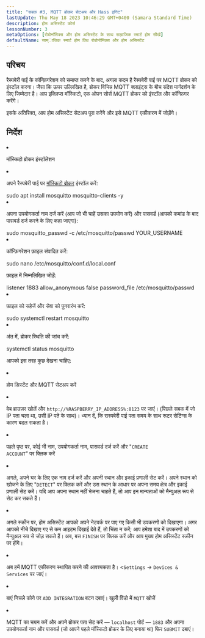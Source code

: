 ```yaml
---
title: "सबक #3, MQTT ब्रोकर सेटअप और Hass इनिट"
lastUpdate: Thu May 18 2023 10:46:29 GMT+0400 (Samara Standard Time)
description: होम असिस्टेंट कोर्स
lessonNumber: 3
metaOptions: [रोबोनॉमिक्स और होम असिस्टेंट के साथ साम्राजिक स्मार्ट होम सीखें]
defaultName: साम्ाजिक स्मार्ट होम विथ रोबोनोमिक्स और होम असिस्टेंट
---
```


## परिचय

रैस्पबेरी पाई के कॉन्फ़िगरेशन को समाप्त करने के बाद, अगला कदम है रैस्पबेरी पाई पर MQTT ब्रोकर को इंस्टॉल करना। जैसा कि ऊपर उल्लिखित है, ब्रोकर विभिन्न MQTT क्लाइंट्स के बीच संदेश मार्गदर्शन के लिए जिम्मेदार है। आप इक्लिप्स मॉस्किटो, एक ओपन सोर्स MQTT ब्रोकर को इंस्टॉल और कॉन्फ़िगर करेंगे।

<LessonImages src="smart-house-course/lesson-3-1.jpg" alt="scheme" imageClasses="mb"/>

इसके अतिरिक्त, आप होम असिस्टेंट सेटअप पूरा करेंगे और इसे MQTT एकीकरण में जोड़ेंगे।

## निर्देश

<List type="numbers">

<li>


मॉस्किटो ब्रोकर इंस्टॉलेशन

<List>
<li>

अपने रैस्पबेरी पाई पर [मॉस्किटो ब्रोकर](https://mosquitto.org/) इंस्टॉल करें:


<LessonCodeWrapper language="bash" noLines>
sudo apt install mosquitto mosquitto-clients -y
</LessonCodeWrapper>
</li>

<li>

अपना उपयोगकर्ता नाम दर्ज करें (आप जो भी चाहें उसका उपयोग करें) और पासवर्ड (आपको कमांड के बाद पासवर्ड दर्ज करने के लिए कहा जाएगा):

<LessonCodeWrapper language="bash" noLines codeClass="big-code">
sudo mosquitto_passwd -c /etc/mosquitto/passwd YOUR_USERNAME
</LessonCodeWrapper>

</li>

<li>

कॉन्फ़िगरेशन फ़ाइल संपादित करें:

<LessonCodeWrapper language="bash" noLines>
sudo nano /etc/mosquitto/conf.d/local.conf
</LessonCodeWrapper>

फ़ाइल में निम्नलिखित जोड़ें:

<LessonCodeWrapper language="bash">
listener 1883
allow_anonymous false
password_file /etc/mosquitto/passwd
</LessonCodeWrapper>
</li>

<li>

फ़ाइल को सहेजें और सेवा को पुनरारंभ करें:

<LessonCodeWrapper language="bash" noLines>
sudo systemctl restart mosquitto
</LessonCodeWrapper>
</li>

<li>

अंत में, ब्रोकर स्थिति की जांच करें:

<LessonCodeWrapper language="bash" noLines>
systemctl status mosquitto
</LessonCodeWrapper>

आपको इस तरह कुछ देखना चाहिए:

<LessonImages src="smart-house-course/lesson-3-2.jpg" alt="code"/>
</li>
</List>
</li>

<li>

होम अिस्टेंट और MQTT सेटअप करें

<List>

<li>

वेब ब्राउज़र खोलें और <code>http://%RASPBERRY_IP_ADDRESS%:8123</code> पर जाएं। (पिछले सबक में जो IP पता चला था, उसी IP पते के साथ)। ध्यान दें, कि रास्पबेरी पाई पता समय के साथ रूटर सेटिंग्स के कारण बदल सकता है। 

<LessonVideo controls :videos="[{src: 'https://crustipfs.info/ipfs/QmYd1Mh2VHVyF3WgvFsN3NFkozXscnCVmEV2YG86UKtK3C', type:'mp4'}]" />

</li>

<li>

पहले पृष्ठ पर, कोई भी नाम, उपयोगकर्ता नाम, पासवर्ड दर्ज करें और "<code>CREATE ACCOUNT</code>" पर क्लिक करें
</li>

<li>

अगले, अपने घर के लिए एक नाम दर्ज करें और अपनी स्थान और इकाई प्रणाली सेट करें। अपने स्थान को खोजने के लिए "<code>DETECT</code>" पर क्लिक करें और उस स्थान के आधार पर अपना समय क्षेत्र और इकाई प्रणाली सेट करें। यदि आप अपना स्थान नहीं भेजना चाहते हैं, तो आप इन मान्यताओं को मैन्युअल रूप से सेट कर सकते हैं।

</li>

<li>

अगले स्क्रीन पर, होम असिस्टेंट आपको अपने नेटवर्क पर पाए गए किसी भी उपकरणों को दिखाएगा। अगर आपको नीचे दिखाए गए से कम आइटम दिखाई देते हैं, तो चिंता न करें; आप हमेशा बाद में उपकरणों को मैन्युअल रूप से जोड़ सकते हैं। अब, बस <code>FINISH</code> पर क्लिक करें और आप मुख्य होम असिस्टेंट स्क्रीन पर होंगे।

</li>

<li>

अब हमें MQTT एकीकरण स्थापित करने की आवश्यकता है। <<code>Settings</code> -> <code>Devices & Services</code> पर जाएं।

<LessonVideo controls :videos="[{src: 'https://crustipfs.info/ipfs/QmYm9qNfpGdePRHRvmahY2DgHXRfAWNN6CasEY4tFRBARr', type:'mp4'}]" />

</li>

<li>

बाएं निचले कोने पर <code>ADD INTEGRATION</code> बटन दबाएं। खुली विंडो में <code>MQTT</code> खोजें

</li>

<li>

MQTT का चयन करें और अपने ब्रोकर पता सेट करें — <code>localhost</code> पोर्ट — <code>1883</code> और अपना उपयोगकर्ता नाम और पासवर्ड (जो आपने पहले मॉस्किटो ब्रोकर के लिए बनाया था) फिर <code>SUBMIT</code> दबाएं।
</li>

</List>
</li>
</List>